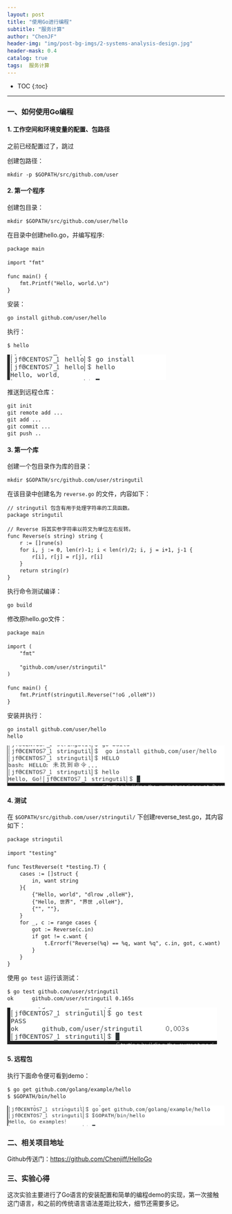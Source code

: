 ```yaml
---
layout: post  
title: "使用Go进行编程"  
subtitle: "服务计算"  
author: "ChenJF"  
header-img: "img/post-bg-imgs/2-systems-analysis-design.jpg"  
header-mask: 0.4  
catalog: true
tags:  服务计算
---
```


* TOC
{:toc}
---

### 一、如何使用Go编程

#### 1. 工作空间和环境变量的配置、包路径

之前已经配置过了，跳过

创建包路径：

```
mkdir -p $GOPATH/src/github.com/user
```

#### 2. 第一个程序

创建包目录：

```
mkdir $GOPATH/src/github.com/user/hello
```

在目录中创建hello.go，并编写程序:

```
package main

import "fmt"

func main() {
	fmt.Printf("Hello, world.\n")
}
```

安装：

```
go install github.com/user/hello
```

执行：

```
$ hello
```

![12](https://raw.githubusercontent.com/Chenjiff/Chenjiff.github.io/master/img/in-post/SC/h3/1.png)

推送到远程仓库：

```
git init
git remote add ...
git add ...
git commit ...
git push ..
```

#### 3. 第一个库

创建一个包目录作为库的目录：

```
mkdir $GOPATH/src/github.com/user/stringutil
```

在该目录中创建名为 `reverse.go` 的文件，内容如下：

```
// stringutil 包含有用于处理字符串的工具函数。
package stringutil

// Reverse 将其实参字符串以符文为单位左右反转。
func Reverse(s string) string {
	r := []rune(s)
	for i, j := 0, len(r)-1; i < len(r)/2; i, j = i+1, j-1 {
		r[i], r[j] = r[j], r[i]
	}
	return string(r)
}
```

执行命令测试编译：

```
go build
```

修改原hello.go文件：

```
package main

import (
	"fmt"

	"github.com/user/stringutil"
)

func main() {
	fmt.Printf(stringutil.Reverse("!oG ,olleH"))
}
```

安装并执行：

```
go install github.com/user/hello
hello
```

![12](https://raw.githubusercontent.com/Chenjiff/Chenjiff.github.io/master/img/in-post/SC/h3/2.png)

#### 4. 测试

在 `$GOPATH/src/github.com/user/stringutil/` 下创建reverse_test.go，其内容如下：

```
package stringutil

import "testing"

func TestReverse(t *testing.T) {
	cases := []struct {
		in, want string
	}{
		{"Hello, world", "dlrow ,olleH"},
		{"Hello, 世界", "界世 ,olleH"},
		{"", ""},
	}
	for _, c := range cases {
		got := Reverse(c.in)
		if got != c.want {
			t.Errorf("Reverse(%q) == %q, want %q", c.in, got, c.want)
		}
	}
}
```

使用 `go test` 运行该测试：

```
$ go test github.com/user/stringutil
ok  	github.com/user/stringutil 0.165s
```

![12](https://raw.githubusercontent.com/Chenjiff/Chenjiff.github.io/master/img/in-post/SC/h3/3.png)

#### 5. 远程包

执行下面命令便可看到demo：

```
$ go get github.com/golang/example/hello
$ $GOPATH/bin/hello
```

![12](https://raw.githubusercontent.com/Chenjiff/Chenjiff.github.io/master/img/in-post/SC/h3/4.png)



### 二、相关项目地址

Github传送门：<https://github.com/Chenjiff/HelloGo>



### 三、实验心得

这次实验主要进行了Go语言的安装配置和简单的编程demo的实现，第一次接触这门语言，和之前的传统语言语法差距比较大，细节还需要多记。
